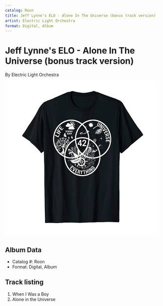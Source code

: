 ```yaml
---
catalog: Roon
title: Jeff Lynne's ELO - Alone In The Universe (bonus track version)
artist: Electric Light Orchestra
format: Digital, Album
---
```


# Jeff Lynne's ELO - Alone In The Universe (bonus track version)

By Electric Light Orchestra

![](../../assets/albumcovers/Electric_Light_Orchestra-Jeff_Lynnes_ELO_-_Alone_In_The_Universe_bonus_track_version.png)

## Album Data

- Catalog #: Roon
- Format: Digital, Album


## Track listing


1. When I Was a Boy
10. Alone in the Universe


